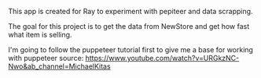 This app is created for Ray to experiment with pepiteer and data scrapping.

The goal for this project is to get the data from NewStore and get how fast what item is selling.

I'm going to follow the puppeteer tutorial first to give me a base for working with puppeteer
source: https://www.youtube.com/watch?v=URGkzNC-Nwo&ab_channel=MichaelKitas

